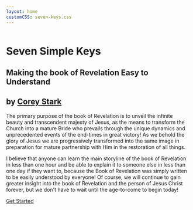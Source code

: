 ```yaml
---
layout: home
customCSS: seven-keys.css
---
```

<div class="article-header">
</div>

<div class="welcome">
  <a href="{{ site.baseurl}}/"><img src="https://pbs.twimg.com/profile_images/2169145741/white_bowl__400x400.png" alt="" class="avatar"></a>
  <h1 id="fittext_2">Seven Simple Keys</h1>
  <h2 id="fittext_3">Making the book of Revelation Easy to Understand</h2>
  <h2 id="fittext_3">by <a href="http://coreystark.com">Corey Stark</a></h2>
  <script type="text/javascript">
  $("#fittext_2").fitText(1, { minFontSize: '28px', maxFontSize: '68px' });
  $("#fittext_3").fitText(1.3, { minFontSize: '14px', maxFontSize: '28px' });
  </script>
</div>

<div class="content">
  <p>The primary purpose of the book of Revelation is to unveil the infinite beauty and transcendent majesty of Jesus, as the means to transform the Church into a mature Bride who prevails through the unique dynamics and unprecedented events of the end-times in great victory!  As we behold the glory of Jesus we are progressively transformed into the same image in preparation for mature partnership with Him in the restoration of all things.</p>
  <p>I believe that anyone can learn the main storyline of the book of Revelation in less than one hour and be able to explain it to someone else in less than one day if they want to, because the Book of Revelation was simply written to be easily understood by everyone!  Of course, we will continue to gain greater insight into the book of Revelation and the person of Jesus Christ forever, but we don't have to wait until the age-to-come to begin today!</p>
  <a href="{{ site.baseurl}}/one" class="button home">Get Started</a>
</div>
